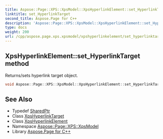 ```yaml
---
title: Aspose::Page::XPS::XpsModel::XpsHyperlinkElement::set_HyperlinkTarget method
linktitle: set_HyperlinkTarget
second_title: Aspose.Page for C++
description: 'Aspose::Page::XPS::XpsModel::XpsHyperlinkElement::set_HyperlinkTarget method. Returns/sets hyperlink target object in C++.'
type: docs
weight: 200
url: /cpp/aspose.page.xps.xpsmodel/xpshyperlinkelement/set_hyperlinktarget/
---
```

## XpsHyperlinkElement::set_HyperlinkTarget method


Returns/sets hyperlink target object.

```cpp
void Aspose::Page::XPS::XpsModel::XpsHyperlinkElement::set_HyperlinkTarget(System::SharedPtr<XpsHyperlinkTarget> value)
```

## See Also

* Typedef [SharedPtr](../../../system/sharedptr/)
* Class [XpsHyperlinkTarget](../../xpshyperlinktarget/)
* Class [XpsHyperlinkElement](../)
* Namespace [Aspose::Page::XPS::XpsModel](../../)
* Library [Aspose.Page for C++](../../../)
